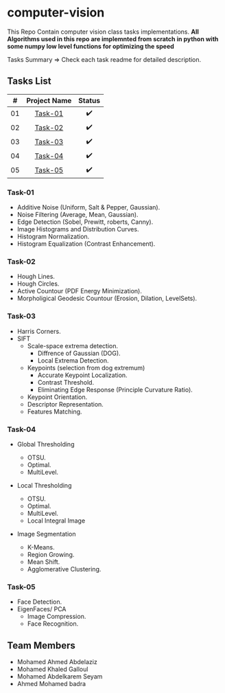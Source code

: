 # computer-vision

This Repo Contain computer vision class tasks implementations.
**All Algorithms used in this repo are implemnted from scratch in python with some numpy low level functions for optimizing the speed**

Tasks Summary => Check each task readme for detailed description.

## Tasks List
|  # |                                       Project Name                                       |          Status          |
|:--:|:----------------------------------------------------------------------------------------:|:------------------------:|
| 01 |          [Task-01](https://github.com/GP-TEAM-SBME/computer-vision/tree/main/assignment-1-cv-2022-sbe-404-team_10)          |    ✔️    |
| 02 |          [Task-02](https://github.com/GP-TEAM-SBME/computer-vision/tree/main/assignment-2-cv-2022-sbe-404-team_10)          |    ✔️    |
| 03 |          [Task-03](https://github.com/GP-TEAM-SBME/computer-vision/tree/main/assignment-3-cv-2022-sbe-404-team_10)          |    ✔️    |
| 04 |          [Task-04](https://github.com/GP-TEAM-SBME/computer-vision/tree/main/assignment-4-cv-2022-sbe-404-team_10)          |    ✔️    |
| 05 |          [Task-05](https://github.com/GP-TEAM-SBME/computer-vision/tree/main/assignment-5-cv-2022-sbe-404-team_10)          |    ✔️    |


### Task-01
- Additive Noise (Uniform, Salt & Pepper, Gaussian).
- Noise Filtering (Average, Mean, Gaussian).
- Edge Detection (Sobel, Prewitt, roberts, Canny).
- Image Histograms and Distribution Curves. 
- Histogram Normalization.
- Histogram Equalization (Contrast Enhancement).

### Task-02
- Hough Lines.
- Hough Circles.
- Active Countour (PDF Energy Minimization).
- Morpholigical Geodesic Countour (Erosion, Dilation, LevelSets).

### Task-03
- Harris Corners.
- SIFT 
    - Scale-space extrema detection.
        -  Diffrence of Gaussian (DOG).
        -  Local Extrema Detection.
    -  Keypoints (selection from dog extremum)
        - Accurate Keypoint Localization.
        - Contrast Threshold.
        -  Eliminating Edge Response (Principle Curvature Ratio).
    - Keypoint Orientation.
    - Descriptor Representation.
    - Features Matching.

### Task-04
- Global Thresholding
    - OTSU.
    - Optimal.
    - MultiLevel.

- Local Thresholding
    - OTSU.
    - Optimal.
    - MultiLevel.
    - Local Integral Image

- Image Segmentation
    - K-Means.
    - Region Growing.
    - Mean Shift.
    - Agglomerative Clustering.       


### Task-05
- Face Detection.
- EigenFaces/ PCA
    - Image Compression.  
    - Face Recognition.    


## Team Members
- Mohamed Ahmed Abdelaziz 
- Mohamed Khaled Galloul
- Mohamed Abdelkarem Seyam
- Ahmed Mohamed badra






